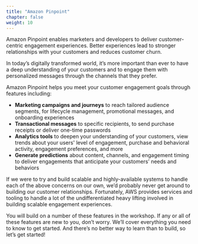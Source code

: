 ```yaml
---
title: "Amazon Pinpoint"
chapter: false
weight: 10
---
```


Amazon Pinpoint enables marketers and developers to deliver customer-centric engagement experiences. Better experiences lead to stronger relationships with your customers and reduces customer churn.

In today’s digitally transformed world, it’s more important than ever to have a deep understanding of your customers and to engage them with personalized messages through the channels that they prefer. 

Amazon Pinpoint helps you meet your customer engagement goals through features including:

* **Marketing campaigns and journeys** to reach tailored audience segments, for lifecycle management, promotional messages, and onboarding experiences
* **Transactional messages** to specific recipients, to send purchase receipts or deliver one-time passwords
* **Analytics tools** to deepen your understanding of your customers, view trends about your users' level of engagement, purchase and behavioral activity, engagement preferences, and more
* **Generate predictions** about content, channels, and engagement timing to deliver engagements that anticipate your customers’ needs and behaviors

If we were to try and build scalable and highly-available systems to handle each of the above concerns on our own, we’d probably never get around to building our customer relationships. Fortunately, AWS provides services and tooling to handle a lot of the undifferentiated heavy lifting involved in building scalable engagement experiences. 

You will build on a number of these features in the workshop. If any or all of these features are new to you, don’t worry. We’ll cover everything you need to know to get started. And there’s no better way to learn than to build, so let’s get started!
